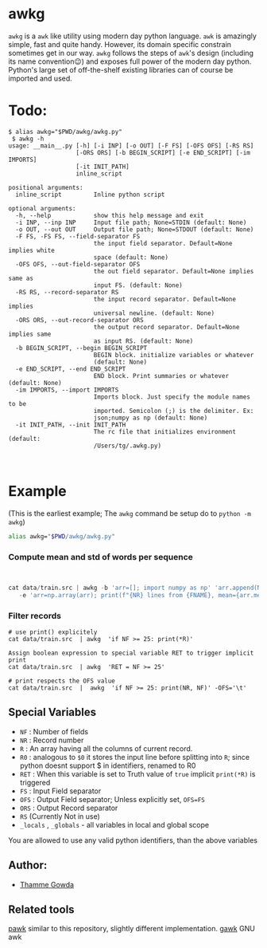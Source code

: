 # awkg

`awkg` is a `awk` like utility using modern day python language.
`awk` is amazingly simple, fast and quite handy. However, its domain specific constrain 
sometimes get in our way. 
`awkg` follows the steps of  `awk`'s design (including its name convention😉)
and exposes full power of the modern day python. 
Python's large set of off-the-shelf existing libraries can of course be imported and used. 

# Todo: 

```
$ alias awkg="$PWD/awkg/awkg.py"
 $ awkg -h
usage: __main__.py [-h] [-i INP] [-o OUT] [-F FS] [-OFS OFS] [-RS RS]
                   [-ORS ORS] [-b BEGIN_SCRIPT] [-e END_SCRIPT] [-im IMPORTS]
                   [-it INIT_PATH]
                   inline_script

positional arguments:
  inline_script         Inline python script

optional arguments:
  -h, --help            show this help message and exit
  -i INP, --inp INP     Input file path; None=STDIN (default: None)
  -o OUT, --out OUT     Output file path; None=STDOUT (default: None)
  -F FS, -FS FS, --field-separator FS
                        the input field separator. Default=None implies white
                        space (default: None)
  -OFS OFS, --out-field-separator OFS
                        the out field separator. Default=None implies same as
                        input FS. (default: None)
  -RS RS, --record-separator RS
                        the input record separator. Default=None implies
                        universal newline. (default: None)
  -ORS ORS, --out-record-separator ORS
                        the output record separator. Default=None implies same
                        as input RS. (default: None)
  -b BEGIN_SCRIPT, --begin BEGIN_SCRIPT
                        BEGIN block. initialize variables or whatever
                        (default: None)
  -e END_SCRIPT, --end END_SCRIPT
                        END block. Print summaries or whatever (default: None)
  -im IMPORTS, --import IMPORTS
                        Imports block. Just specify the module names to be
                        imported. Semicolon (;) is the delimiter. Ex:
                        json;numpy as np (default: None)
  -it INIT_PATH, --init INIT_PATH
                        The rc file that initializes environment (default:
                        /Users/tg/.awkg.py)
                        
                        
```
# Example
(This is the earliest example; The `awkg` command be setup do to `python -m awkg`)
```bash
alias awkg="$PWD/awkg/awkg.py"
```

### Compute mean and std of words per sequence
```python
 

cat data/train.src | awkg -b 'arr=[]; import numpy as np' 'arr.append(NF)' \
   -e 'arr=np.array(arr); print(f"{NR} lines from {FNAME}, mean={arr.mean():.2f}; std={arr.std():.4f}")'
```
### Filter records
```
# use print() explicitely 
cat data/train.src  | awkg  'if NF >= 25: print(*R)' 

Assign boolean expression to special variable RET to trigger implicit print 
cat data/train.src  | awkg  'RET = NF >= 25'

# print respects the OFS value
cat data/train.src  |  awkg  'if NF >= 25: print(NR, NF)' -OFS='\t'
```

## Special Variables
+ `NF`  : Number of fields
+ `NR`  : Record number 
+ `R`   : An array having all the columns of current record.
+ `R0`  : analogous to `$0` it stores the input line before splitting into `R`; since python doesnt support $ in identifiers, renamed to R0
+ `RET` : When this variable is set to Truth value of `true` implicit `print(*R)` is triggered
+ `FS` : Input Field separator
+ `OFS` : Output Field separator; Unless explicitly set, `OFS=FS`
+ `ORS` : Output Record separator
+ `RS` (Currently Not in use)
+ `_locals` , `_globals` - all variables in local and global scope

You are allowed to use any valid python identifiers, than the above variables


## Author:
+ [Thamme Gowda](https://twitter.com/thammegowda)

## Related tools
[pawk](https://github.com/alecthomas/pawk) similar to this repository, slightly different implementation.
[gawk](https://www.gnu.org/software/gawk/manual/gawk.html) GNU awk 


